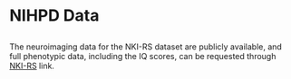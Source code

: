 # NIHPD Data
##
The neuroimaging data for the NKI-RS dataset are publicly available, and full phenotypic data, including the IQ scores, can be requested through [NKI-RS](http://fcon_1000.projects.nitrc.org/indi/enhanced/access.html) link.
